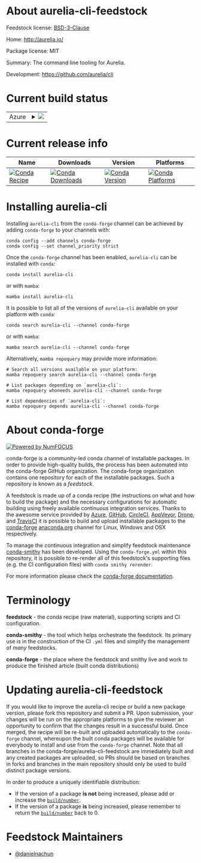 About aurelia-cli-feedstock
===========================

Feedstock license: [BSD-3-Clause](https://github.com/conda-forge/aurelia-cli-feedstock/blob/main/LICENSE.txt)

Home: http://aurelia.io/

Package license: MIT

Summary: The command line tooling for Aurelia.

Development: https://github.com/aurelia/cli

Current build status
====================


<table>
    
  <tr>
    <td>Azure</td>
    <td>
      <details>
        <summary>
          <a href="https://dev.azure.com/conda-forge/feedstock-builds/_build/latest?definitionId=24689&branchName=main">
            <img src="https://dev.azure.com/conda-forge/feedstock-builds/_apis/build/status/aurelia-cli-feedstock?branchName=main">
          </a>
        </summary>
        <table>
          <thead><tr><th>Variant</th><th>Status</th></tr></thead>
          <tbody><tr>
              <td>linux_64_nodejs20</td>
              <td>
                <a href="https://dev.azure.com/conda-forge/feedstock-builds/_build/latest?definitionId=24689&branchName=main">
                  <img src="https://dev.azure.com/conda-forge/feedstock-builds/_apis/build/status/aurelia-cli-feedstock?branchName=main&jobName=linux&configuration=linux%20linux_64_nodejs20" alt="variant">
                </a>
              </td>
            </tr><tr>
              <td>linux_64_nodejs22</td>
              <td>
                <a href="https://dev.azure.com/conda-forge/feedstock-builds/_build/latest?definitionId=24689&branchName=main">
                  <img src="https://dev.azure.com/conda-forge/feedstock-builds/_apis/build/status/aurelia-cli-feedstock?branchName=main&jobName=linux&configuration=linux%20linux_64_nodejs22" alt="variant">
                </a>
              </td>
            </tr><tr>
              <td>linux_aarch64_nodejs20</td>
              <td>
                <a href="https://dev.azure.com/conda-forge/feedstock-builds/_build/latest?definitionId=24689&branchName=main">
                  <img src="https://dev.azure.com/conda-forge/feedstock-builds/_apis/build/status/aurelia-cli-feedstock?branchName=main&jobName=linux&configuration=linux%20linux_aarch64_nodejs20" alt="variant">
                </a>
              </td>
            </tr><tr>
              <td>linux_aarch64_nodejs22</td>
              <td>
                <a href="https://dev.azure.com/conda-forge/feedstock-builds/_build/latest?definitionId=24689&branchName=main">
                  <img src="https://dev.azure.com/conda-forge/feedstock-builds/_apis/build/status/aurelia-cli-feedstock?branchName=main&jobName=linux&configuration=linux%20linux_aarch64_nodejs22" alt="variant">
                </a>
              </td>
            </tr><tr>
              <td>linux_ppc64le_nodejs20</td>
              <td>
                <a href="https://dev.azure.com/conda-forge/feedstock-builds/_build/latest?definitionId=24689&branchName=main">
                  <img src="https://dev.azure.com/conda-forge/feedstock-builds/_apis/build/status/aurelia-cli-feedstock?branchName=main&jobName=linux&configuration=linux%20linux_ppc64le_nodejs20" alt="variant">
                </a>
              </td>
            </tr><tr>
              <td>linux_ppc64le_nodejs22</td>
              <td>
                <a href="https://dev.azure.com/conda-forge/feedstock-builds/_build/latest?definitionId=24689&branchName=main">
                  <img src="https://dev.azure.com/conda-forge/feedstock-builds/_apis/build/status/aurelia-cli-feedstock?branchName=main&jobName=linux&configuration=linux%20linux_ppc64le_nodejs22" alt="variant">
                </a>
              </td>
            </tr><tr>
              <td>osx_64_nodejs20</td>
              <td>
                <a href="https://dev.azure.com/conda-forge/feedstock-builds/_build/latest?definitionId=24689&branchName=main">
                  <img src="https://dev.azure.com/conda-forge/feedstock-builds/_apis/build/status/aurelia-cli-feedstock?branchName=main&jobName=osx&configuration=osx%20osx_64_nodejs20" alt="variant">
                </a>
              </td>
            </tr><tr>
              <td>osx_64_nodejs22</td>
              <td>
                <a href="https://dev.azure.com/conda-forge/feedstock-builds/_build/latest?definitionId=24689&branchName=main">
                  <img src="https://dev.azure.com/conda-forge/feedstock-builds/_apis/build/status/aurelia-cli-feedstock?branchName=main&jobName=osx&configuration=osx%20osx_64_nodejs22" alt="variant">
                </a>
              </td>
            </tr><tr>
              <td>osx_arm64_nodejs20</td>
              <td>
                <a href="https://dev.azure.com/conda-forge/feedstock-builds/_build/latest?definitionId=24689&branchName=main">
                  <img src="https://dev.azure.com/conda-forge/feedstock-builds/_apis/build/status/aurelia-cli-feedstock?branchName=main&jobName=osx&configuration=osx%20osx_arm64_nodejs20" alt="variant">
                </a>
              </td>
            </tr><tr>
              <td>osx_arm64_nodejs22</td>
              <td>
                <a href="https://dev.azure.com/conda-forge/feedstock-builds/_build/latest?definitionId=24689&branchName=main">
                  <img src="https://dev.azure.com/conda-forge/feedstock-builds/_apis/build/status/aurelia-cli-feedstock?branchName=main&jobName=osx&configuration=osx%20osx_arm64_nodejs22" alt="variant">
                </a>
              </td>
            </tr>
          </tbody>
        </table>
      </details>
    </td>
  </tr>
</table>

Current release info
====================

| Name | Downloads | Version | Platforms |
| --- | --- | --- | --- |
| [![Conda Recipe](https://img.shields.io/badge/recipe-aurelia--cli-green.svg)](https://anaconda.org/conda-forge/aurelia-cli) | [![Conda Downloads](https://img.shields.io/conda/dn/conda-forge/aurelia-cli.svg)](https://anaconda.org/conda-forge/aurelia-cli) | [![Conda Version](https://img.shields.io/conda/vn/conda-forge/aurelia-cli.svg)](https://anaconda.org/conda-forge/aurelia-cli) | [![Conda Platforms](https://img.shields.io/conda/pn/conda-forge/aurelia-cli.svg)](https://anaconda.org/conda-forge/aurelia-cli) |

Installing aurelia-cli
======================

Installing `aurelia-cli` from the `conda-forge` channel can be achieved by adding `conda-forge` to your channels with:

```
conda config --add channels conda-forge
conda config --set channel_priority strict
```

Once the `conda-forge` channel has been enabled, `aurelia-cli` can be installed with `conda`:

```
conda install aurelia-cli
```

or with `mamba`:

```
mamba install aurelia-cli
```

It is possible to list all of the versions of `aurelia-cli` available on your platform with `conda`:

```
conda search aurelia-cli --channel conda-forge
```

or with `mamba`:

```
mamba search aurelia-cli --channel conda-forge
```

Alternatively, `mamba repoquery` may provide more information:

```
# Search all versions available on your platform:
mamba repoquery search aurelia-cli --channel conda-forge

# List packages depending on `aurelia-cli`:
mamba repoquery whoneeds aurelia-cli --channel conda-forge

# List dependencies of `aurelia-cli`:
mamba repoquery depends aurelia-cli --channel conda-forge
```


About conda-forge
=================

[![Powered by
NumFOCUS](https://img.shields.io/badge/powered%20by-NumFOCUS-orange.svg?style=flat&colorA=E1523D&colorB=007D8A)](https://numfocus.org)

conda-forge is a community-led conda channel of installable packages.
In order to provide high-quality builds, the process has been automated into the
conda-forge GitHub organization. The conda-forge organization contains one repository
for each of the installable packages. Such a repository is known as a *feedstock*.

A feedstock is made up of a conda recipe (the instructions on what and how to build
the package) and the necessary configurations for automatic building using freely
available continuous integration services. Thanks to the awesome service provided by
[Azure](https://azure.microsoft.com/en-us/services/devops/), [GitHub](https://github.com/),
[CircleCI](https://circleci.com/), [AppVeyor](https://www.appveyor.com/),
[Drone](https://cloud.drone.io/welcome), and [TravisCI](https://travis-ci.com/)
it is possible to build and upload installable packages to the
[conda-forge](https://anaconda.org/conda-forge) [anaconda.org](https://anaconda.org/)
channel for Linux, Windows and OSX respectively.

To manage the continuous integration and simplify feedstock maintenance
[conda-smithy](https://github.com/conda-forge/conda-smithy) has been developed.
Using the ``conda-forge.yml`` within this repository, it is possible to re-render all of
this feedstock's supporting files (e.g. the CI configuration files) with ``conda smithy rerender``.

For more information please check the [conda-forge documentation](https://conda-forge.org/docs/).

Terminology
===========

**feedstock** - the conda recipe (raw material), supporting scripts and CI configuration.

**conda-smithy** - the tool which helps orchestrate the feedstock.
                   Its primary use is in the construction of the CI ``.yml`` files
                   and simplify the management of *many* feedstocks.

**conda-forge** - the place where the feedstock and smithy live and work to
                  produce the finished article (built conda distributions)


Updating aurelia-cli-feedstock
==============================

If you would like to improve the aurelia-cli recipe or build a new
package version, please fork this repository and submit a PR. Upon submission,
your changes will be run on the appropriate platforms to give the reviewer an
opportunity to confirm that the changes result in a successful build. Once
merged, the recipe will be re-built and uploaded automatically to the
`conda-forge` channel, whereupon the built conda packages will be available for
everybody to install and use from the `conda-forge` channel.
Note that all branches in the conda-forge/aurelia-cli-feedstock are
immediately built and any created packages are uploaded, so PRs should be based
on branches in forks and branches in the main repository should only be used to
build distinct package versions.

In order to produce a uniquely identifiable distribution:
 * If the version of a package **is not** being increased, please add or increase
   the [``build/number``](https://docs.conda.io/projects/conda-build/en/latest/resources/define-metadata.html#build-number-and-string).
 * If the version of a package **is** being increased, please remember to return
   the [``build/number``](https://docs.conda.io/projects/conda-build/en/latest/resources/define-metadata.html#build-number-and-string)
   back to 0.

Feedstock Maintainers
=====================

* [@danielnachun](https://github.com/danielnachun/)

